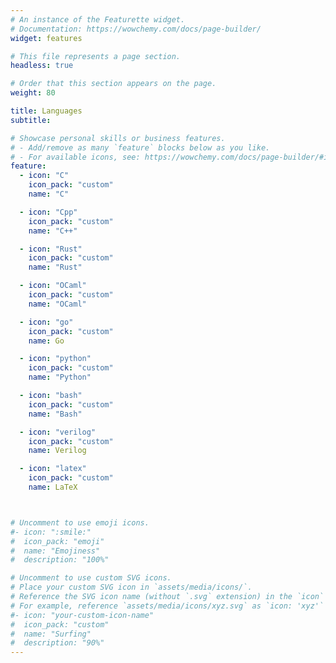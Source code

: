 ```yaml
---
# An instance of the Featurette widget.
# Documentation: https://wowchemy.com/docs/page-builder/
widget: features

# This file represents a page section.
headless: true

# Order that this section appears on the page.
weight: 80

title: Languages
subtitle:

# Showcase personal skills or business features.
# - Add/remove as many `feature` blocks below as you like.
# - For available icons, see: https://wowchemy.com/docs/page-builder/#icons
feature:
  - icon: "C"
    icon_pack: "custom"
    name: "C"

  - icon: "Cpp"
    icon_pack: "custom"
    name: "C++"

  - icon: "Rust"
    icon_pack: "custom"
    name: "Rust"

  - icon: "OCaml"
    icon_pack: "custom"
    name: "OCaml"

  - icon: "go"
    icon_pack: "custom"
    name: Go

  - icon: "python"
    icon_pack: "custom"
    name: "Python"

  - icon: "bash"
    icon_pack: "custom"
    name: "Bash"

  - icon: "verilog"
    icon_pack: "custom"
    name: Verilog

  - icon: "latex"
    icon_pack: "custom"
    name: LaTeX



# Uncomment to use emoji icons.
#- icon: ":smile:"
#  icon_pack: "emoji"
#  name: "Emojiness"
#  description: "100%"

# Uncomment to use custom SVG icons.
# Place your custom SVG icon in `assets/media/icons/`.
# Reference the SVG icon name (without `.svg` extension) in the `icon` field.
# For example, reference `assets/media/icons/xyz.svg` as `icon: 'xyz'`
#- icon: "your-custom-icon-name"
#  icon_pack: "custom"
#  name: "Surfing"
#  description: "90%"
---
```

